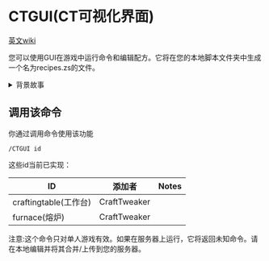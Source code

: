 # CTGUI(CT可视化界面)

[英文wiki](https://docs.blamejared.com/1.12/en/Vanilla/CTGUI)

您可以使用GUI在游戏中运行命令和编辑配方。它将在您的本地脚本文件夹中生成一个名为recipes.zs的文件。  
<details><summary>背景故事</summary>  
有些人不喜欢文本编辑器。即使使用突出其语法的模板也不能满足他们。他们想要一个可视化界面。  
关于这个问题，Jared，企鹅家族Ellpeck勋爵卑微的仆人，奶昔王座的合法继承人，德国七大王国的国王，Rhoynar和第一个人(译者注：？)，企鹅的母亲，大冰原的创造者，mods的未破碎者和破碎者，在被BBoldt，领域的旅行者，伟大未知的杀戮者，Necrochodu的作者敦促之后从Maven，禁忌智慧和亵渎的伟大图书馆降临到我们身上，与人类分享他伟大的知识。不幸的是，我们还不能破译来自他的看似随机的叽里咕噜，所以他决定转而寻求一种更简单的帮助方式，通过给那些拥有操纵宇宙法则的力量的人(也称为`OPs`或`Admins`)从他们喜欢玩的游戏中进入一个神奇的窗口，并从内部改变这个虚假现实的基础。  
</details>

## 调用该命令
你通过调用命令使用该功能
```
/CTGUI id
```

这些id当前已实现：

| ID            |添加者      | Notes |
|-----------------------|--------------|-------|
| craftingtable(工作台)| CraftTweaker |       |
| furnace(熔炉)        | CraftTweaker |       |


注意:这个命令只对单人游戏有效。如果在服务器上运行，它将返回未知命令。请在本地编辑并将其合并/上传到您的服务器。